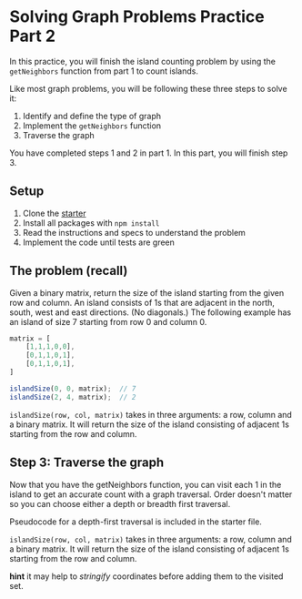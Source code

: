# Solving Graph Problems Practice Part 2

In this practice, you will finish the island counting problem by using the
`getNeighbors` function from part 1 to count islands.

Like most graph problems, you will be following these three steps to solve it:

1. Identify and define the type of graph
2. Implement the `getNeighbors` function
3. Traverse the graph

You have completed steps 1 and 2 in part 1. In this part, you will finish step 3.

## Setup

1. Clone the [starter]
2. Install all packages with `npm install`
3. Read the instructions and specs to understand the problem
4. Implement the code until tests are green

## The problem (recall)

Given a binary matrix, return the size of the island starting from the given
row and column. An island consists of 1s that are adjacent in the north,
south, west and east directions. (No diagonals.) The following example has an
island of size 7 starting from row 0 and column 0.

```js
matrix = [
    [1,1,1,0,0],
    [0,1,1,0,1],
    [0,1,1,0,1],
]

islandSize(0, 0, matrix);  // 7
islandSize(2, 4, matrix);  // 2
```

`islandSize(row, col, matrix)` takes in three arguments: a row, column and a
binary matrix. It will return the size of the island consisting of adjacent 1s
starting from the row and column.

## Step 3: Traverse the graph

Now that you have the getNeighbors function, you can visit each 1 in the
island to get an accurate count with a graph traversal. Order doesn't matter
so you can choose either a depth or breadth first traversal.

Pseudocode for a depth-first traversal is included in the starter file.

`islandSize(row, col, matrix)` takes in three arguments: a row, column and a
binary matrix. It will return the size of the island consisting of adjacent 1s
starting from the row and column.

**hint** it may help to _stringify_ coordinates before adding them to the
visited set.


[starter]: https://github.com/appacademy/practice-for-week-06-graph-problems-practice
